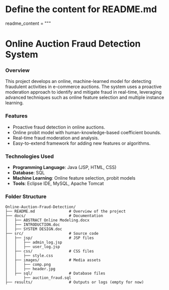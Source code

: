 # Define the content for README.md
readme_content = """
# Online Auction Fraud Detection System

### Overview
This project develops an online, machine-learned model for detecting fraudulent activities in e-commerce auctions. The system uses a proactive moderation approach to identify and mitigate fraud in real-time, leveraging advanced techniques such as online feature selection and multiple instance learning.

### Features
- Proactive fraud detection in online auctions.
- Online probit model with human-knowledge-based coefficient bounds.
- Real-time fraud moderation and analysis.
- Easy-to-extend framework for adding new features or algorithms.

### Technologies Used
- **Programming Language**: Java (JSP, HTML, CSS)
- **Database**: SQL
- **Machine Learning**: Online feature selection, probit models
- **Tools**: Eclipse IDE, MySQL, Apache Tomcat

### Folder Structure
```plaintext
Online-Auction-Fraud-Detection/
├── README.md               # Overview of the project
├── docs/                   # Documentation
│   ├── ABSTRACT Online Modeling.docx
│   ├── INTRODUCTION.doc
│   ├── SYSTEM DESIGN.doc
├── src/                    # Source code
│   ├── jsp/                # JSP files
│   │   ├── admin_log.jsp
│   │   ├── user_log.jsp
│   ├── css/                # CSS files
│   │   ├── style.css
│   ├── images/             # Media assets
│   │   ├── comp.png
│   │   ├── header.jpg
│   ├── sql/                # Database files
│       ├── auction_fraud.sql
├── results/                # Outputs or logs (empty for now)
